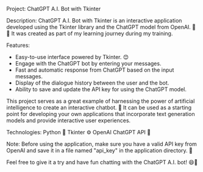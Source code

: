 Project: ChatGPT A.I. Bot with Tkinter

Description:
ChatGPT A.I. Bot with Tkinter is an interactive application developed using the Tkinter library and the ChatGPT model from OpenAI. 🤖💬 It was created as part of my learning journey during my training.

Features:
- Easy-to-use interface powered by Tkinter. 😊
- Engage with the ChatGPT bot by entering your messages.
- Fast and automatic response from ChatGPT based on the input messages.
- Display of the dialogue history between the user and the bot.
- Ability to save and update the API key for using the ChatGPT model.

This project serves as a great example of harnessing the power of artificial intelligence to create an interactive chatbot. 🚀 It can be used as a starting point for developing your own applications that incorporate text generation models and provide interactive user experiences.

Technologies:
Python 🐍
Tkinter ⚙️
OpenAI ChatGPT API 🚀

Note: Before using the application, make sure you have a valid API key from OpenAI and save it in a file named "api_key" in the application directory. 🔑

Feel free to give it a try and have fun chatting with the ChatGPT A.I. bot! 😄💬

